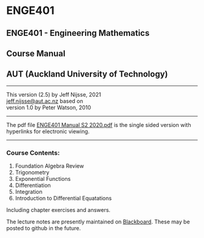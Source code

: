 # ENGE401
## ENGE401 - Engineering Mathematics 
## Course Manual
## AUT (Auckland University of Technology)
***
This version (2.5) by Jeff Nijsse, 2021\
<jeff.nijsse@aut.ac.nz>
based on\
version 1.0 by Peter Watson, 2010
***
The pdf file [ENGE401 Manual S2 2020.pdf](https://github.com/millecodex/ENGE401/blob/master/ENGE401%20Manual%20S2%202020.pdf) is the single sided version with hyperlinks for electronic viewing.
***
### Course Contents:
1. Foundation Algebra Review
2. Trigonometry
3. Exponential Functions
4. Differentiation
5. Integration
6. Introduction to Differential Equatations

Including chapter exercises and answers.

The lecture notes are presently maintained on [Blackboard](https://blackboard.aut.ac.nz/). These may be posted to github in the future.
